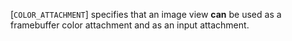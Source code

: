 [`COLOR_ATTACHMENT`] specifies that an image
view  **can**  be used as a framebuffer color attachment and as an input
attachment.